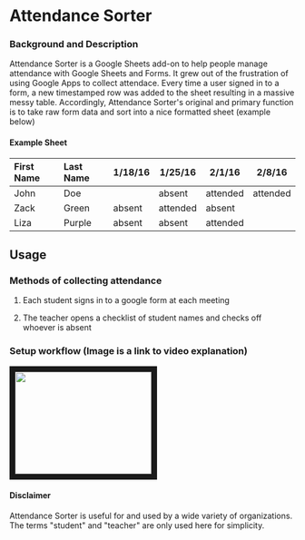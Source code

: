 # Attendance Sorter
### Background and Description
Attendance Sorter is a Google Sheets add-on to help people manage attendance with Google Sheets and Forms. It grew out of the frustration of using Google Apps to collect attendace. Every time a user signed in to a form, a new timestamped row was added to the sheet resulting in a massive messy table. Accordingly, Attendance Sorter's original and primary function is to take raw form data and sort into a nice formatted sheet (example below)

#### Example Sheet

| First Name    | Last Name     |1/18/16|1/25/16|2/1/16|2/8/16|
| :------------- |:-------------| -----|---|---|---|
| John | Doe ||absent|attended|attended|
| Zack | Green |absent|attended|absent|
| Liza | Purple |absent|absent|attended|

## Usage

### Methods of collecting attendance

1. Each student signs in to a google form at each meeting

2. The teacher opens a checklist of student names and checks off whoever is absent

### Setup workflow (Image is a link to video explanation)

<a href="https://www.youtube.com/watch?v=uB6Yd5HqMv0" target="_blank"><img src="http://img.youtube.com/vi/uB6Yd5HqMv0/hqdefault.jpg" 
alt="" width="240" height="180" border="10" /></a>

#### Disclaimer
Attendance Sorter is useful for and used by a wide variety of organizations. The terms "student" and "teacher" are only used here for simplicity.